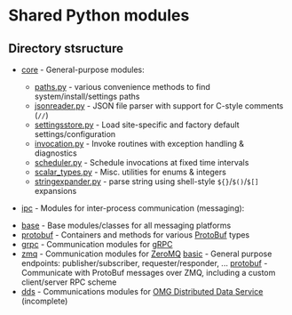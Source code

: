 Shared Python modules
=====================

Directory stsructure
--------------------

* [core](core) - General-purpose modules:
  - [paths.py](core/paths.py) - various convenience methods to find system/install/settings paths
  - [jsonreader.py](core/jsonreader.py) - JSON file parser with support for C-style comments (`//`)
  - [settingsstore.py](core/settingsstore.py) - Load site-specific and factory default settings/configuration
  - [invocation.py](core/invocation.py) - Invoke routines with exception handling & diagnostics
  - [scheduler.py](core/scheduler.py) - Schedule invocations at fixed time intervals
  - [scalar_types.py](core/scalar_types.py) - Misc. utilities for enums & integers
  - [stringexpander.py](core/stringexpander.py) - parse string using shell-style `${}`/`$()`/`$[]` expansions

* [ipc](ipc) - Modules for inter-process communication (messaging):
 - [base](ipc/base) - Base modules/classes for all messaging platforms
 - [protobuf](ipc/protobuf) - Containers and methods for various [ProtoBuf](https://protobuf.dev/) types
 - [grpc](ipc/grpc) - Communication modules for [gRPC](https://grpc.io/)
 - [zmq](ipc/zmq) - Communication modules for [ZeroMQ](https://zeromq.org/)
    [basic](ipc/zmq/basic) - General purpose endpoints: publisher/subscriber, requester/responder, ...
    [protobuf](ipc/zmq/protobuf) - Communicate with ProtoBuf messages over ZMQ, including a custom  client/server RPC scheme
 - [dds](ipc/dds) - Communications modules for [OMG Distributed Data Service](https://www.omg.org/omg-dds-portal/) (incomplete)

